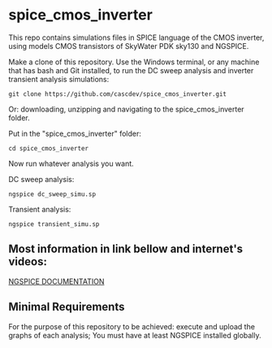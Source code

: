 # spice_cmos_inverter

This repo contains simulations files in SPICE language of the CMOS inverter, using models CMOS transistors of SkyWater PDK sky130 and NGSPICE.

Make a clone of this repository. Use the Windows terminal, or any machine that has bash and Git installed, to run the DC sweep analysis and inverter transient analysis simulations:
```
git clone https://github.com/cascdev/spice_cmos_inverter.git
```
Or: downloading, unzipping and navigating to the spice_cmos_inverter folder.

Put in the "spice_cmos_inverter" folder:
```
cd spice_cmos_inverter
```


Now run whatever analysis you want.

DC sweep analysis:
```
ngspice dc_sweep_simu.sp
```

Transient analysis:
```
ngspice transient_simu.sp
```


## Most information in link bellow and internet's videos: 
[NGSPICE DOCUMENTATION](https://ngspice.sourceforge.io/)


## Minimal Requirements
For the purpose of this repository to be achieved: execute and upload the graphs of each analysis; You must have at least NGSPICE installed globally.
